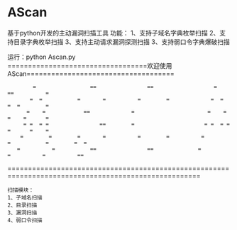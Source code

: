 # AScan
基于python开发的主动漏洞扫描工具
功能：
1、支持子域名字典枚举扫描
2、支持目录字典枚举扫描
3、支持主动请求漏洞探测扫描
3、支持弱口令字典爆破扫描

运行：python Ascan.py    
==================================欢迎使用AScan====================================

            =                 ==                ==                   =                ==          =
           =  =           =       =          =        =             =  =              =  =        =
          =    =            ==             =                       =    =             =    =      =
         = =  = =                ==        =                      = =  = =            =      =    =
        =        =        =       =          =        =          =        =           =        =  =
       =          =           ==                ==              =          =          =          ==
    
=====================================================================================================

    扫描模块：
    1、子域名扫描
    2、目录扫描
    3、漏洞扫描
    4、弱口令扫描

